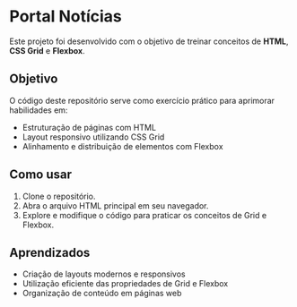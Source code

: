 # Portal Notícias

Este projeto foi desenvolvido com o objetivo de treinar conceitos de **HTML**, **CSS Grid** e **Flexbox**.

## Objetivo

O código deste repositório serve como exercício prático para aprimorar habilidades em:

- Estruturação de páginas com HTML
- Layout responsivo utilizando CSS Grid
- Alinhamento e distribuição de elementos com Flexbox

## Como usar

1. Clone o repositório.
2. Abra o arquivo HTML principal em seu navegador.
3. Explore e modifique o código para praticar os conceitos de Grid e Flexbox.

## Aprendizados

- Criação de layouts modernos e responsivos
- Utilização eficiente das propriedades de Grid e Flexbox
- Organização de conteúdo em páginas web
